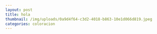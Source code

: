 ```yaml
---
layout: post
title: hola
thumbnail: /img/uploads/0a9d4f64-c3d2-4018-b863-10e1d066d819.jpeg
categories: coloracion
---
```


